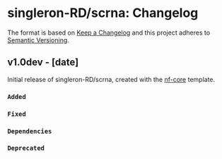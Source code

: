 # singleron-RD/scrna: Changelog

The format is based on [Keep a Changelog](https://keepachangelog.com/en/1.0.0/)
and this project adheres to [Semantic Versioning](https://semver.org/spec/v2.0.0.html).

## v1.0dev - [date]

Initial release of singleron-RD/scrna, created with the [nf-core](https://nf-co.re/) template.

### `Added`

### `Fixed`

### `Dependencies`

### `Deprecated`
